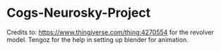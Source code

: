 # Cogs-Neurosky-Project

Credits to:
https://www.thingiverse.com/thing:4270554 for the revolver model.
Tengoz for the help in setting up blender for animation.
